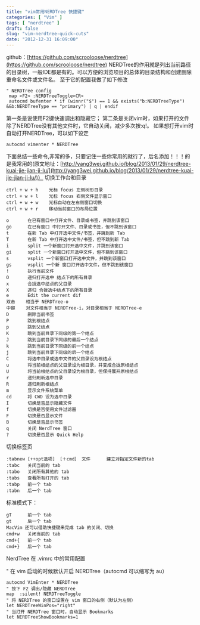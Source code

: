 ```yaml
---
title: "vim常用NERDTree 快捷键"
categories: [ "Vim" ]
tags: [ "nerdtree" ]
draft: false
slug: "vim-nerdtree-quick-cuts"
date: "2012-12-31 16:09:00"
---
```


github：[https://github.com/scrooloose/nerdtree](https://github.com/scrooloose/nerdtree)
NERDTree的作用就是列出当前路径的目录树，一般IDE都是有的。可以方便的浏览项目的总体的目录结构和创建删除重命名文件或文件名。
至于它的配置我做了如下修改

    " NERDTree config
     map <F2> :NERDTreeToggle<CR>
     autocmd bufenter * if (winnr("$") == 1 && exists("b:NERDTreeType") &&b:NERDTreeType == "primary") | q | endif
第一条是说使用F2键快速调出和隐藏它；
第二条是关闭vim时，如果打开的文件除了NERDTree没有其他文件时，它自动关闭，减少多次按:q!。
如果想打开vim时自动打开NERDTree，可以如下设定

    autocmd vimenter * NERDTree

下面总结一些命令,非常的多，只要记住一些你常用的就行了，后名添加！！！的是我常用的(原文地址：[http://yang3wei.github.io/blog/2013/01/29/nerdtree-kuai-jie-jian-ji-lu/](http://yang3wei.github.io/blog/2013/01/29/nerdtree-kuai-jie-jian-ji-lu/)）
切换工作台和目录

    ctrl + w + h    光标 focus 左侧树形目录
    ctrl + w + l    光标 focus 右侧文件显示窗口
    ctrl + w + w    光标自动在左右侧窗口切换
    ctrl + w + r    移动当前窗口的布局位置


<!--more-->

    o       在已有窗口中打开文件、目录或书签，并跳到该窗口
    go      在已有窗口 中打开文件、目录或书签，但不跳到该窗口
    t       在新 Tab 中打开选中文件/书签，并跳到新 Tab
    T       在新 Tab 中打开选中文件/书签，但不跳到新 Tab
    i       split 一个新窗口打开选中文件，并跳到该窗口
    gi      split 一个新窗口打开选中文件，但不跳到该窗口
    s       vsplit 一个新窗口打开选中文件，并跳到该窗口
    gs      vsplit 一个新 窗口打开选中文件，但不跳到该窗口
    !       执行当前文件
    O       递归打开选中 结点下的所有目录
    x       合拢选中结点的父目录
    X       递归 合拢选中结点下的所有目录
    e       Edit the current dif
    双击    相当于 NERDTree-o
    中键    对文件相当于 NERDTree-i，对目录相当于 NERDTree-e
    D       删除当前书签
    P       跳到根结点
    p       跳到父结点
    K       跳到当前目录下同级的第一个结点
    J       跳到当前目录下同级的最后一个结点
    k       跳到当前目录下同级的前一个结点
    j       跳到当前目录下同级的后一个结点
    C       将选中目录或选中文件的父目录设为根结点
    u       将当前根结点的父目录设为根目录，并变成合拢原根结点
    U       将当前根结点的父目录设为根目录，但保持展开原根结点
    r       递归刷新选中目录
    R       递归刷新根结点
    m       显示文件系统菜单
    cd      将 CWD 设为选中目录
    I       切换是否显示隐藏文件
    f       切换是否使用文件过滤器
    F       切换是否显示文件
    B       切换是否显示书签
    q       关闭 NerdTree 窗口
    ?       切换是否显示 Quick Help

切换标签页

    :tabnew [++opt选项] ［＋cmd］ 文件      建立对指定文件新的tab
    :tabc   关闭当前的 tab
    :tabo   关闭所有其他的 tab
    :tabs   查看所有打开的 tab
    :tabp   前一个 tab
    :tabn   后一个 tab

标准模式下：

    gT      前一个 tab
    gt      后一个 tab
    MacVim 还可以借助快捷键来完成 tab 的关闭、切换
    cmd+w   关闭当前的 tab
    cmd+{   前一个 tab
    cmd+}   后一个 tab

NerdTree 在 .vimrc 中的常用配置

" 在 vim 启动的时候默认开启 NERDTree（autocmd 可以缩写为 au）

    autocmd VimEnter * NERDTree
    " 按下 F2 调出/隐藏 NERDTree
    map  :silent! NERDTreeToggle
    " 将 NERDTree 的窗口设置在 vim 窗口的右侧（默认为左侧）
    let NERDTreeWinPos="right"
    " 当打开 NERDTree 窗口时，自动显示 Bookmarks
    let NERDTreeShowBookmarks=1